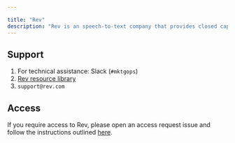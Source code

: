 ```yaml
---

title: "Rev"
description: "Rev is an speech-to-text company that provides closed captioning, subtitles, and transcription services."
---
```








## Support

1. For technical assistance: Slack (`#mktgops`)
2. [Rev resource library](https://www.rev.com/blog/resources)
3. `support@rev.com`

## Access

If you require access to Rev, please open an access request issue and follow the instructions outlined [here](/handbook/business-technology/end-user-services/onboarding-access-requests/access-requests/#individual-or-bulk-access-request). 
